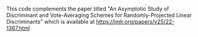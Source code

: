 This code complements the paper titled "An Asymptotic Study of Discriminant and Vote-Averaging Schemes for Randomly-Projected Linear Discriminants" which is available at https://jmlr.org/papers/v25/22-1367.html 
